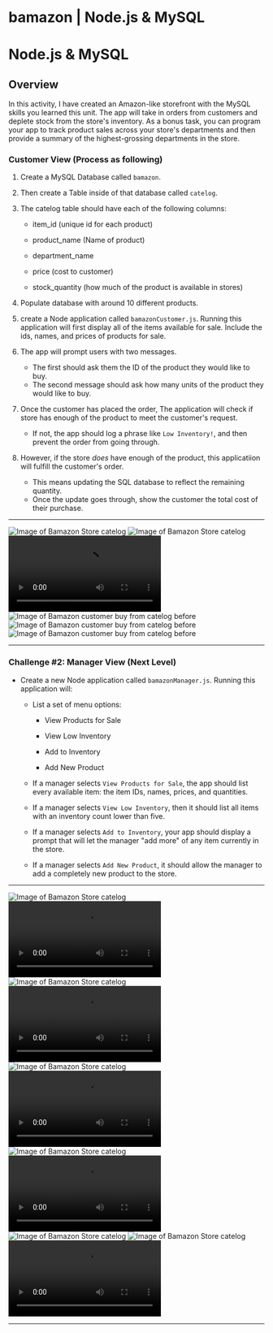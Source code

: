 # bamazon | Node.js &amp; MySQL
# Node.js & MySQL

## Overview

In this activity, I have created an Amazon-like storefront with the MySQL skills you learned this unit. The app will take in orders from customers and deplete stock from the store's inventory. As a bonus task, you can program your app to track product sales across your store's departments and then provide a summary of the highest-grossing departments in the store.


### Customer View (Process as following)

1. Create a MySQL Database called `bamazon`.

2. Then create a Table inside of that database called `catelog`.

3. The catelog table should have each of the following columns:

   * item_id (unique id for each product)

   * product_name (Name of product)

   * department_name

   * price (cost to customer)

   * stock_quantity (how much of the product is available in stores)

4. Populate database with around 10 different products.

5. create a Node application called `bamazonCustomer.js`. Running this application will first display all of the items available for sale. Include the ids, names, and prices of products for sale.

6. The app will prompt users with two messages.

   * The first should ask them the ID of the product they would like to buy.
   * The second message should ask how many units of the product they would like to buy.

7. Once the customer has placed the order, The application will check if store has enough of the product to meet the customer's request.

   * If not, the app should log a phrase like `Low Inventory!`, and then prevent the order from going through.

8. However, if the store _does_ have enough of the product, this applicatiion will fulfill the customer's order.
   * This means updating the SQL database to reflect the remaining quantity.
   * Once the update goes through, show the customer the total cost of their purchase.

- - -

![Image of Bamazon Store catelog](./images/run_MySql_Script.jpg)
![Image of Bamazon Store catelog](./images/customer_check_catelog.jpg)
![Video of Bamazon Store catelog](./images/customer_check_catelog.mp4)
![Image of Bamazon customer buy from catelog before](./images/customer_before_buy.jpg)
![Image of Bamazon customer buy from catelog before](customer_after_buy.jpg)
![Image of Bamazon customer buy from catelog before](customer_not_enough_inventory.jpg)

- - -

### Challenge #2: Manager View (Next Level)

* Create a new Node application called `bamazonManager.js`. Running this application will:

  * List a set of menu options:

    * View Products for Sale
    
    * View Low Inventory
    
    * Add to Inventory
    
    * Add New Product

  * If a manager selects `View Products for Sale`, the app should list every available item: the item IDs, names, prices, and quantities.

  * If a manager selects `View Low Inventory`, then it should list all items with an inventory count lower than five.

  * If a manager selects `Add to Inventory`, your app should display a prompt that will let the manager "add more" of any item currently in the store.

  * If a manager selects `Add New Product`, it should allow the manager to add a completely new product to the store.

- - -
![Image of Bamazon Store catelog](./images/manager_view_inventory.jpg)
![Video of Bamazon Store catelog](./images/manager_view_inventory.mp4)
![Image of Bamazon Store catelog](./images/manager_view_low_inventory.jpg)
![Video of Bamazon Store catelog](./images/manager_view_low_inventory.mp4)
![Image of Bamazon Store catelog](./images/manager_add_inventory_before.jpg)
![Video of Bamazon Store catelog](./images/manager_add_inventory_before.mp4)
![Image of Bamazon Store catelog](./images/manager_add_inventory_after.jpg)
![Video of Bamazon Store catelog](./images/manager_add_inventory_after.mp4)
![Image of Bamazon Store catelog](./images/manager_add_new_product_before.jpg)
![Image of Bamazon Store catelog](./images/manager_add_new_product_after.jpg)
![Video of Bamazon Store catelog](./images/manager_add_new_product_afte.mp4)

- - -
